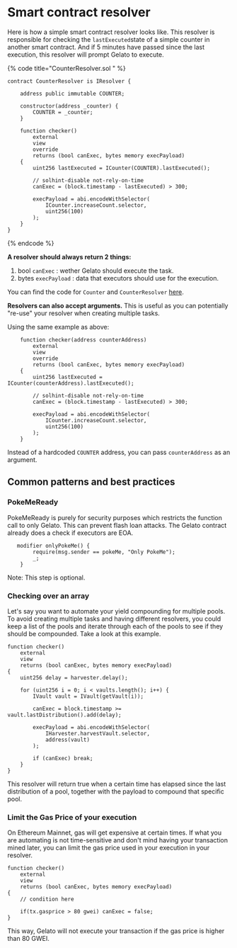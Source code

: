 # Smart contract resolver

Here is how a simple smart contract resolver looks like. This resolver is responsible for checking the `lastExecuted`state of a simple counter in another smart contract. And if 5 minutes have passed since the last execution, this resolver will prompt Gelato to execute.

{% code title="CounterResolver.sol " %}
```solidity
contract CounterResolver is IResolver {

    address public immutable COUNTER;

    constructor(address _counter) {
        COUNTER = _counter;
    }

    function checker()
        external
        view
        override
        returns (bool canExec, bytes memory execPayload)
    {
        uint256 lastExecuted = ICounter(COUNTER).lastExecuted();

        // solhint-disable not-rely-on-time
        canExec = (block.timestamp - lastExecuted) > 300;

        execPayload = abi.encodeWithSelector(
            ICounter.increaseCount.selector,
            uint256(100)
        );
    }
}
```
{% endcode %}

**A resolver should always return 2 things:**

1. bool `canExec` : wether Gelato should execute the task.
2. bytes `execPayload` :  data that executors should use for the execution.

You can find the code for `Counter` and `CounterResolver` [here](https://github.com/gelatodigital/poke-me/tree/master/contracts/ExampleWithTreasury).

**Resolvers can also accept arguments.** This is useful as you can potentially "re-use" your resolver when creating multiple tasks.&#x20;

Using the same example as above:

```solidity
    function checker(address counterAddress)
        external
        view
        override
        returns (bool canExec, bytes memory execPayload)
    {
        uint256 lastExecuted = ICounter(counterAddress).lastExecuted();

        // solhint-disable not-rely-on-time
        canExec = (block.timestamp - lastExecuted) > 300;

        execPayload = abi.encodeWithSelector(
            ICounter.increaseCount.selector,
            uint256(100)
        );
    }
```

Instead of a hardcoded `COUNTER` address, you can pass `counterAddress` as an argument.&#x20;

## Common patterns and best practices

### PokeMeReady

PokeMeReady is purely for security purposes which restricts the function call to only Gelato. This can prevent flash loan attacks. The Gelato contract already does a check if executors are EOA.

```solidity
   modifier onlyPokeMe() {
        require(msg.sender == pokeMe, "Only PokeMe");
        _;
    }
```

Note: This step is optional.

### Checking over an array

Let's say you want to automate your yield compounding for multiple pools. To avoid creating multiple tasks and having different resolvers, you could keep a list of the pools and iterate through each of the pools to see if they should be compounded. Take a look at this example.

```solidity
function checker()
	external
	view
	returns (bool canExec, bytes memory execPayload)
{
	uint256 delay = harvester.delay();
	
	for (uint256 i = 0; i < vaults.length(); i++) {
		IVault vault = IVault(getVault(i));

		canExec = block.timestamp >= vault.lastDistribution().add(delay);

		execPayload = abi.encodeWithSelector(
			IHarvester.harvestVault.selector,
			address(vault)
		);

		if (canExec) break;
	}
}
```

This resolver will return true when a certain time has elapsed since the last distribution of a pool, together with the payload to compound that specific pool.&#x20;

### Limit the Gas Price of your execution

On Ethereum Mainnet, gas will get expensive at certain times. If what you are automating is not time-sensitive and don't mind having your transaction mined later, you can limit the gas price used in your execution in your resolver.

```solidity
function checker()
	external
	view
	returns (bool canExec, bytes memory execPayload)
{
	// condition here
	
	if(tx.gasprice > 80 gwei) canExec = false;
}

```

This way, Gelato will not execute your transaction if the gas price is higher than 80 GWEI.&#x20;
